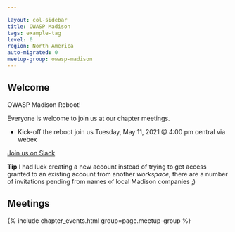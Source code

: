 ```yaml
---

layout: col-sidebar
title: OWASP Madison
tags: example-tag
level: 0
region: North America
auto-migrated: 0
meetup-group: owasp-madison
---
```

## Welcome 
OWASP Madison Reboot!

Everyone is welcome to join us at our chapter meetings. 
* Kick-off the reboot join us Tuesday, May 11, 2021 @ 4:00 pm central via webex 

[Join us on Slack](https://join.slack.com/share/zt-qdr20zpd-sb1qZovlu_07FY02q6T3NA) 

**Tip** I had luck creating a new account instead of trying to get access granted to an existing account from another *workspace*, there are a number of invitations pending from names of local Madison companies ;) 

## Meetings
{% include chapter_events.html group=page.meetup-group %}
